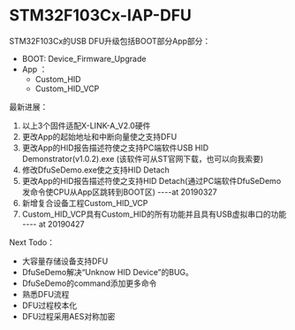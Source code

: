 ﻿# STM32F103Cx-IAP-DFU
STM32F103Cx的USB DFU升级包括BOOT部分App部分：
- BOOT: Device_Firmware_Upgrade
- App ：
    - Custom_HID
	- Custom_HID_VCP

最新进展：
1. 以上3个固件适配X-LINK-A_V2.0硬件
2. 更改App的起始地址和中断向量使之支持DFU
3. 更改App的HID报告描述符使之支持PC端软件USB HID Demonstrator(v1.0.2).exe (该软件可从ST官网下载，也可以向我索要)
4. 修改DfuSeDemo.exe使之支持HID Detach    
5. 更改App的HID报告描述符使之支持HID Detach(通过PC端软件DfuSeDemo发命令使CPU从App区跳转到BOOT区) ----at 20190327
6. 新增复合设备工程Custom_HID_VCP
7. Custom_HID_VCP具有Custom_HID的所有功能并且具有USB虚拟串口的功能 ---- at 20190427

Next Todo：
 - 大容量存储设备支持DFU
 - DfuSeDemo解决“Unknow HID Device”的BUG。
 - DfuSeDemo的command添加更多命令
 - 熟悉DFU流程
 - DFU过程校本化
 - DFU过程采用AES对称加密